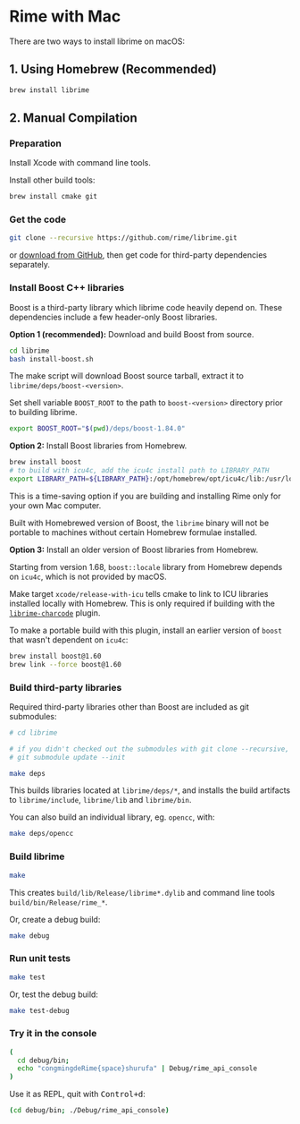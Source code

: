 # Rime with Mac

There are two ways to install librime on macOS:

## 1. Using Homebrew (Recommended)

```sh
brew install librime
```

## 2. Manual Compilation

### Preparation

Install Xcode with command line tools.

Install other build tools:

``` sh
brew install cmake git
```

### Get the code

``` sh
git clone --recursive https://github.com/rime/librime.git
```
or [download from GitHub](https://github.com/rime/librime), then get code for
third-party dependencies separately.

### Install Boost C++ libraries

Boost is a third-party library which librime code heavily depend on.
These dependencies include a few header-only Boost libraries.

**Option 1 (recommended):** Download and build Boost from source.

``` sh
cd librime
bash install-boost.sh
```

The make script will download Boost source tarball, extract it to
`librime/deps/boost-<version>`.

Set shell variable `BOOST_ROOT` to the path to `boost-<version>` directory prior
to building librime.

``` sh
export BOOST_ROOT="$(pwd)/deps/boost-1.84.0"
```

**Option 2:** Install Boost libraries from Homebrew.

``` sh
brew install boost
# to build with icu4c, add the icu4c install path to LIBRARY_PATH
export LIBRARY_PATH=${LIBRARY_PATH}:/opt/homebrew/opt/icu4c/lib:/usr/local/opt/icu4c/lib
```

This is a time-saving option if you are building and installing Rime only for your
own Mac computer.

Built with Homebrewed version of Boost, the `librime` binary will not be
portable to machines without certain Homebrew formulae installed.

**Option 3:** Install an older version of Boost libraries from Homebrew.

Starting from version 1.68, `boost::locale` library from Homebrew depends on
`icu4c`, which is not provided by macOS.

Make target `xcode/release-with-icu` tells cmake to link to ICU libraries
installed locally with Homebrew. This is only required if building with the
[`librime-charcode`](https://github.com/rime/librime-charcode) plugin.

To make a portable build with this plugin, install an earlier version of
`boost` that wasn't dependent on `icu4c`:

``` sh
brew install boost@1.60
brew link --force boost@1.60
```

### Build third-party libraries

Required third-party libraries other than Boost are included as git submodules:

``` sh
# cd librime

# if you didn't checked out the submodules with git clone --recursive, now do:
# git submodule update --init

make deps
```

This builds libraries located at `librime/deps/*`, and installs the build
artifacts to `librime/include`, `librime/lib` and `librime/bin`.

You can also build an individual library, eg. `opencc`, with:

``` sh
make deps/opencc
```

### Build librime

``` sh
make
```
This creates `build/lib/Release/librime*.dylib` and command line tools
`build/bin/Release/rime_*`.

Or, create a debug build:

``` sh
make debug
```

### Run unit tests

``` sh
make test
```

Or, test the debug build:

``` sh
make test-debug
```

### Try it in the console

``` sh
(
  cd debug/bin;
  echo "congmingdeRime{space}shurufa" | Debug/rime_api_console
)
```

Use it as REPL, quit with <kbd>Control+d</kbd>:

``` sh
(cd debug/bin; ./Debug/rime_api_console)
```
